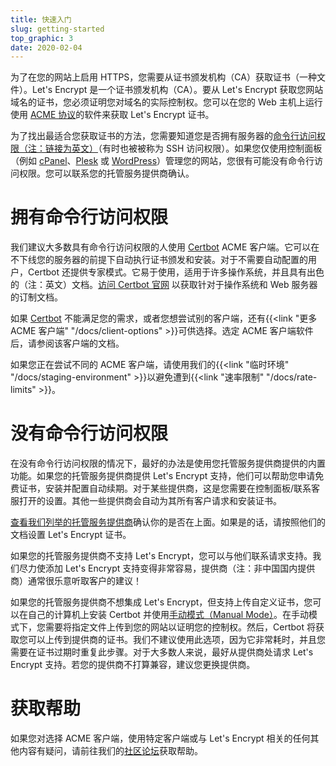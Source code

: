 ```yaml
---
title: 快速入门
slug: getting-started
top_graphic: 3
date: 2020-02-04
---
```


为了在您的网站上启用 HTTPS，您需要从证书颁发机构（CA）获取证书（一种文件）。Let's Encrypt 是一个证书颁发机构（CA）。要从 Let's Encrypt 获取您网站域名的证书，您必须证明您对域名的实际控制权。您可以在您的 Web 主机上运行使用 [ACME 协议](https://tools.ietf.org/html/rfc8555)的软件来获取 Let's Encrypt 证书。

为了找出最适合您获取证书的方法，您需要知道您是否拥有服务器的[命令行访问权限（注：链接为英文）](https://en.wikipedia.org/wiki/Shell_account)（有时也被被称为 SSH 访问权限）。如果您仅使用控制面板（例如 [cPanel](https://cpanel.net/)、[Plesk](https://www.plesk.com/) 或 [WordPress](https://wordpress.org/)）管理您的网站，您很有可能没有命令行访问权限。您可以联系您的托管服务提供商确认。

# 拥有命令行访问权限

我们建议大多数具有命令行访问权限的人使用 [Certbot] ACME 客户端。它可以在不下线您的服务器的前提下自动执行证书颁发和安装。对于不需要自动配置的用户，Certbot 还提供专家模式。它易于使用，适用于许多操作系统，并且具有出色的（注：英文）文档。[访问 Certbot 官网][Certbot] 以获取针对于操作系统和 Web 服务器的订制文档。

如果 [Certbot] 不能满足您的需求，或者您想尝试别的客户端，还有{{<link "更多 ACME 客户端" "/docs/client-options" >}}可供选择。选定 ACME 客户端软件后，请参阅该客户端的文档。

如果您正在尝试不同的 ACME 客户端，请使用我们的{{<link "临时环境" "/docs/staging-environment" >}}以避免遭到{{<link "速率限制" "/docs/rate-limits" >}}。


[Certbot]: https://certbot.eff.org/  "Certbot"

# 没有命令行访问权限

在没有命令行访问权限的情况下，最好的办法是使用您托管服务提供商提供的内置功能。如果您的托管服务提供商提供 Let's Encrypt 支持，他们可以帮助您申请免费证书，安装并配置自动续期。对于某些提供商，这是您需要在控制面板/联系客服打开的设置。其他一些提供商会自动为其所有客户请求和安装证书。

[查看我们列举的托管服务提供商](https://community.letsencrypt.org/t/web-hosting-who-support-lets-encrypt/6920)确认你的是否在上面。如果是的话，请按照他们的文档设置 Let's Encrypt 证书。

如果您的托管服务提供商不支持 Let's Encrypt，您可以与他们联系请求支持。我们尽力使添加 Let's Encrypt 支持变得非常容易，提供商（注：非中国国内提供商）通常很乐意听取客户的建议！

如果您的托管服务提供商不想集成 Let's Encrypt，但支持上传自定义证书，您可以在自己的计算机上安装 Certbot 并使用[手动模式（Manual Mode）](https://certbot.eff.org/docs/using.html#manual)。在手动模式下，您需要将指定文件上传到您的网站以证明您的控制权。然后，Certbot 将获取您可以上传到提供商的证书。我们不建议使用此选项，因为它非常耗时，并且您需要在证书过期时重复此步骤。对于大多数人来说，最好从提供商处请求 Let's Encrypt 支持。若您的提供商不打算兼容，建议您更换提供商。


# 获取帮助

如果您对选择 ACME 客户端，使用特定客户端或与 Let's Encrypt 相关的任何其他内容有疑问，请前往我们的[社区论坛](https://community.letsencrypt.org/)获取帮助。
